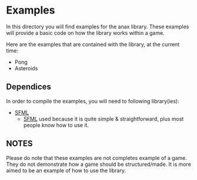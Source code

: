 # Examples

In this directory you will find examples for the anax library. These examples will provide a basic code on how the library works within a game.

Here are the examples that are contained with the library, at the current time:

- Pong
- Asteroids

## Dependices

In order to compile the examples, you will need to following library(ies):

- [SFML]
	- [SFML] used because it is quite simple & straightforward, plus most people know how to use it.
	
## NOTES

Please do note that these examples are not completes example of a game. They do not demonstrate how a game should be structured/made. It is more aimed to be an example of how to use the library.

[SFML]: http://www.sfml-dev.org/
